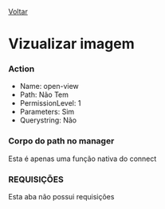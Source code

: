 [Voltar](./editaranexos.md)
# Vizualizar imagem
### Action
- Name: open-view
- Path: Não Tem
- PermissionLevel: 1
- Parameters: Sim
- Querystring: Não

### Corpo do path no manager
Esta é apenas uma função nativa do connect

### REQUISIÇÕES
Esta aba não possui requisições